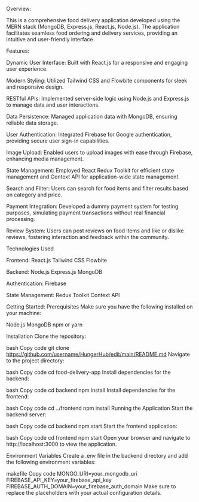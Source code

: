 Overview:

This is a comprehensive food delivery application developed using the MERN stack (MongoDB, Express.js, React.js, Node.js). 
The application facilitates seamless food ordering and delivery services, providing an intuitive and user-friendly interface.

Features:

Dynamic User Interface: 
Built with React.js for a responsive and engaging user experience.

Modern Styling: 
Utilized Tailwind CSS and Flowbite components for sleek and responsive design.

RESTful APIs: 
Implemented server-side logic using Node.js and Express.js to manage data and user interactions.

Data Persistence: 
Managed application data with MongoDB, ensuring reliable data storage.

User Authentication: 
Integrated Firebase for Google authentication, providing secure user sign-in capabilities.

Image Upload: 
Enabled users to upload images with ease through Firebase, enhancing media management.

State Management: 
Employed React Redux Toolkit for efficient state management and Context API for application-wide state management.

Search and Filter: 
Users can search for food items and filter results based on category and price.

Payment Integration: 
Developed a dummy payment system for testing purposes, simulating payment transactions without real financial processing.

Review System: 
Users can post reviews on food items and like or dislike reviews, fostering interaction and feedback within the community.

Technologies Used

Frontend:
React.js
Tailwind CSS
Flowbite

Backend:
Node.js
Express.js
MongoDB

Authentication:
Firebase

State Management:
Redux Toolkit
Context API

Getting Started:
Prerequisites
Make sure you have the following installed on your machine:

Node.js
MongoDB
npm or yarn

Installation
Clone the repository:

bash
Copy code
git clone https://github.com/username/HungerHub/edit/main/README.md
Navigate to the project directory:

bash
Copy code
cd food-delivery-app
Install dependencies for the backend:

bash
Copy code
cd backend
npm install
Install dependencies for the frontend:

bash
Copy code
cd ../frontend
npm install
Running the Application
Start the backend server:

bash
Copy code
cd backend
npm start
Start the frontend application:

bash
Copy code
cd frontend
npm start
Open your browser and navigate to http://localhost:3000 to view the application.

Environment Variables
Create a .env file in the backend directory and add the following environment variables:

makefile
Copy code
MONGO_URI=your_mongodb_uri
FIREBASE_API_KEY=your_firebase_api_key
FIREBASE_AUTH_DOMAIN=your_firebase_auth_domain
Make sure to replace the placeholders with your actual configuration details.
